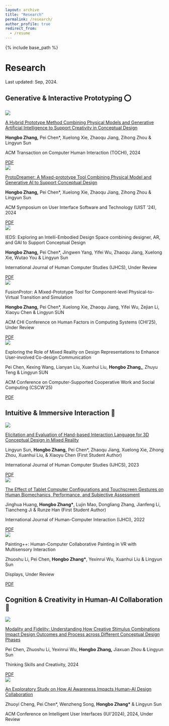 ```yaml
---
layout: archive
title: "Research"
permalink: /research/
author_profile: true
redirect_from:
  - /resume
---
```


{% include base_path %}

# Research
Last updated: Sep, 2024.

## Generative & Interactive Prototyping ⭕️

<div class="research-basic">
  <!-- img -->
  <div class="research-img">
    <div class="research-img-layout_box">
      <img src="{{ base_path }}/images/paper_img/tochi.png">
    </div>
  </div>
  <!-- content-paper -->
  <div class="research-content">
    <div class="research-paper-title">
      <p>
        <a href="https://doi.org/10.1145/3689433">
        A Hybrid Prototype Method Combining Physical Models and Generative Artificial Intelligence to Support Creativity in Conceptual Design
        </a>
      </p>
    </div>
    <div class="research-paper-author">
      <p>
      <strong>Hongbo Zhang,</strong> Pei Chen*, Xuelong Xie, Zhaoqu Jiang, Zihong Zhou & Lingyun Sun
      </p>
    </div>
    <div class="research-paper-venue">
      <p>
      ACM Transaction on Computer Human Interaction (TOCHI), 2024
      </p>
    </div>
    <div class="research-paper-attachment">
      <a class="attachment-btn" href="{{ base_path }}/files/tochi.pdf">
        <i class="bi bi-file-pdf-fill"></i>
        PDF
      </a>
    </div>
  </div>
</div>

<div class="separate-section"></div>

<div class="research-basic">
  <!-- img -->
  <div class="research-img">
    <div class="research-img-layout_box">
      <img src="{{ base_path }}/images/paper_img/uist.png">
    </div>
  </div>
  <!-- content-paper -->
  <div class="research-content">
    <div class="research-paper-title">
      <p>
        <a href="https://doi.org/10.1145/3654777.3676399">
        ProtoDreamer: A Mixed-prototype Tool Combining Physical Model and Generative AI to Support Conceptual Design
        </a>
      </p>
    </div>
    <div class="research-paper-author">
      <p>
      <strong>Hongbo Zhang,</strong> Pei Chen*, Xuelong Xie, Zhaoqu Jiang, Zihong Zhou & Lingyun Sun
      </p>
    </div>
    <div class="research-paper-venue">
      <p>
      ACM Symposium on User Interface Software and Technology (UIST ’24), 2024
      </p>
    </div>
    <div class="research-paper-attachment">
      <a class="attachment-btn" href="{{ base_path }}/files/uist.pdf">
        <i class="bi bi-file-pdf-fill"></i>
        PDF
      </a>
    </div>
  </div>
</div>

<div class="separate-section"></div>

<div class="research-basic">
  <!-- img -->
  <div class="research-img">
    <div class="research-img-layout_box">
      <img src="{{ base_path }}/images/paper_img/ieds.png">
    </div>
  </div>
  <!-- content-paper -->
  <div class="research-content">
    <div class="research-paper-title">
      <p>
        <!-- <a href="https://doi.org/10.1080/10447318.2023.2267859"> -->
        IEDS: Exploring an Intelli-Embodied Design Space combining designer, AR, and GAI to Support Conceptual Design
        <!-- </a> -->
      </p>
    </div>
    <div class="research-paper-author">
      <p>
      <strong>Hongbo Zhang,</strong> Pei Chen*, Jingwen Yang, Yifei Wu, Zhaoqu Jiang, Xuelong Xie, Wutao You & Lingyun Sun
      </p>
    </div>
    <div class="research-paper-venue">
      <p>
       International Journal of Human Computer Studies (IJHCS), Under Review
      </p>
    </div>
    <div class="research-paper-attachment">
      <a class="attachment-btn" href="{{ base_path }}/files/IEDS.pdf">
        <i class="bi bi-file-pdf-fill"></i>
        PDF
      </a>
    </div>
  </div>
</div>


<div class="separate-section"></div>


<div class="research-basic">
  <!-- img -->
  <div class="research-img">
    <div class="research-img-layout_box">
      <img src="{{ base_path }}/images/paper_img/fusionprotor.png">
    </div>
  </div>
  <!-- content-paper -->
  <div class="research-content">
    <div class="research-paper-title">
      <p>
        <!-- <a href="https://doi.org/10.1080/10447318.2023.2267859"> -->
        FusionProtor: A Mixed-Prototype Tool for Component-level Physical-to-Virtual Transition and Simulation
        <!-- </a> -->
      </p>
    </div>
    <div class="research-paper-author">
      <p>
      <strong>Hongbo Zhang,</strong> Pei Chen*, Xuelong Xie, Zhaoqu Jiang, Yifei Wu, Zejian Li, Xiaoyu Chen & Lingyun SUN
      </p>
    </div>
    <div class="research-paper-venue">
      <p>
       ACM CHI Conference on Human Factors in Computing Systems (CHI’25), Under Review
      </p>
    </div>
    <div class="research-paper-attachment">
      <a class="attachment-btn" href="{{ base_path }}/files/fusion.pdf">
        <i class="bi bi-file-pdf-fill"></i>
        PDF
      </a>
    </div>
  </div>
</div>





<div class="separate-section"></div>


<div class="research-basic">
  <!-- img -->
  <div class="research-img">
    <div class="research-img-layout_box">
      <img src="{{ base_path }}/images/paper_img/cscw.png">
    </div>
  </div>
  <!-- content-paper -->
  <div class="research-content">
    <div class="research-paper-title">
      <p>
        <!-- <a href="https://doi.org/10.1080/10447318.2023.2267859"> -->
        Exploring the Role of Mixed Reality on Design Representations to Enhance User-involved Co-design Communication
        <!-- </a> -->
      </p>
    </div>
    <div class="research-paper-author">
      <p>
      Pei Chen, Kexing Wang, Lianyan Liu, Xuanhui Liu, <strong>Hongbo Zhang,</strong>, Zhuyu Teng & Lingyun SUN
      </p>
    </div>
    <div class="research-paper-venue">
      <p>
       ACM Conference on Computer-Supported Cooperative Work and Social Computing (CSCW’25)
      </p>
    </div>
    <div class="research-paper-attachment">
      <a class="attachment-btn" href="{{ base_path }}/files/cscw.pdf">
        <i class="bi bi-file-pdf-fill"></i>
        PDF
      </a>
    </div>
  </div>
</div>






<div class="separate-section"></div>

## Intuitive & Immersive Interaction 👐


<div class="research-basic">
  <!-- img -->
  <div class="research-img">
    <div class="research-img-layout_box">
      <img src="{{ base_path }}/images/paper_img/ijhcs.png">
    </div>
  </div>
  <!-- content-paper -->
  <div class="research-content">
    <div class="research-paper-title">
      <p>
        <a href="https://doi.org/10.1016/j.ijhcs.2023.103198">
        Elicitation and Evaluation of Hand-based Interaction Language for 3D Conceptual Design in Mixed Reality
        </a>
      </p>
    </div>
    <div class="research-paper-author">
      <p>
      Lingyun Sun, <strong>Hongbo Zhang,</strong> Pei Chen*, Zhaoqu Jiang, Xuelong Xie, Zihong Zhou, Xuanhui Liu, & Xiaoyu Chen (First Student Author)
      </p>
    </div>
    <div class="research-paper-venue">
      <p>
       International Journal of Human Computer Studies (IJHCS), 2023
      </p>
    </div>
    <div class="research-paper-attachment">
      <a class="attachment-btn" href="{{ base_path }}/files/ijhcs.pdf">
        <i class="bi bi-file-pdf-fill"></i>
        PDF
      </a>
    </div>
  </div>
</div>




<div class="separate-section"></div>



<div class="research-basic">
  <!-- img -->
  <div class="research-img">
    <div class="research-img-layout_box">
      <img src="{{ base_path }}/images/paper_img/ijhci.png">
    </div>
  </div>
  <!-- content-paper -->
  <div class="research-content">
    <div class="research-paper-title">
      <p>
        <a href="https://doi.org/10.1080/10447318.2022.2111051">
        The Effect of Tablet Computer Configurations and Touchscreen Gestures on Human Biomechanics, Performance, and Subjective Assessment
        </a>
      </p>
    </div>
    <div class="research-paper-author">
      <p>
      Jinghua Huang, <strong>Hongbo Zhang*</strong>, Lujin Mao, Dongliang Zhang, Jianfeng Li, Tiancheng Ji & Runze Han (First Student Author)
      </p>
    </div>
    <div class="research-paper-venue">
      <p>
      International Journal of Human-Computer Interaction (IJHCI), 2022
      </p>
    </div>
    <div class="research-paper-attachment">
      <a class="attachment-btn" href="{{ base_path }}/files/ijhci.pdf">
        <i class="bi bi-file-pdf-fill"></i>
        PDF
      </a>
    </div>
  </div>
</div>


<div class="separate-section"></div>




<div class="research-basic">
  <!-- img -->
  <div class="research-img">
    <div class="research-img-layout_box">
      <img src="{{ base_path }}/images/paper_img/painting.png">
    </div>
  </div>
  <!-- content-paper -->
  <div class="research-content">
    <div class="research-paper-title">
      <p>
        <!-- <a href="https://doi.org/10.1016/j.ijhcs.2023.103198"> -->
        Painting++: Human-Computer Collaborative Painting in VR with Multisensory Interaction
        <!-- </a> -->
      </p>
    </div>
    <div class="research-paper-author">
      <p>
      Zhuoshu Li, Pei Chen, <strong>Hongbo Zhang*</strong>, Yexinrui Wu, Xuanhui Liu & Lingyun Sun
      </p>
    </div>
    <div class="research-paper-venue">
      <p>
      Displays, Under Review
      </p>
    </div>
    <div class="research-paper-attachment">
      <a class="attachment-btn" href="{{ base_path }}/files/display.pdf">
        <i class="bi bi-file-pdf-fill"></i>
        PDF
      </a>
    </div>
  </div>
</div>

<div class="separate-section"></div>


## Cognition & Creativity in Human-AI Collaboration 🤖

 




<div class="research-basic">
  <!-- img -->
  <div class="research-img">
    <div class="research-img-layout_box">
      <img src="{{ base_path }}/images/paper_img/tsc.png">
    </div>
  </div>
  <!-- content-paper -->
  <div class="research-content">
    <div class="research-paper-title">
      <p>
        <a href="https://doi.org/10.1016/j.ijhcs.2023.103198">
        Modality and Fidelity: Understanding How Creative Stimulus Combinations Impact Design Outcomes and Process across Different Conceptual Design Phases
        </a>
      </p>
    </div>
    <div class="research-paper-author">
      <p>
      Pei Chen, Zhuoshu Li, Yexinrui Wu, <strong>Hongbo Zhang,</strong> Jiaxuan Zhou & Lingyun Sun
      </p>
    </div>
    <div class="research-paper-venue">
      <p>
       Thinking Skills and Creativity, 2024
      </p>
    </div>
    <div class="research-paper-attachment">
      <a class="attachment-btn" href="{{ base_path }}/files/tsc.pdf">
        <i class="bi bi-file-pdf-fill"></i>
        PDF
      </a>
    </div>
  </div>
</div>


<div class="separate-section"></div>



<div class="research-basic">
  <!-- img -->
  <div class="research-img">
    <div class="research-img-layout_box">
      <img src="{{ base_path }}/images/paper_img/iui.png">
    </div>
  </div>
  <!-- content-paper -->
  <div class="research-content">
    <div class="research-paper-title">
      <p>
        <a href="https://doi.org/10.1080/10447318.2022.2111051">
        An Exploratory Study on How AI Awareness Impacts Human-AI Design Collaboration
        </a>
      </p>
    </div>
    <div class="research-paper-author">
      <p>
      Zhuoyi Cheng, Pei Chen*, Wenzheng Song, <strong>Hongbo Zhang*</strong> & Lingyun Sun
      </p>
    </div>
    <div class="research-paper-venue">
      <p>
      ACM Conference on Intelligent User Interfaces (IUI'2024), 2024, Under Review
      </p>
    </div>
    <!-- <div class="research-paper-attachment">
      <a class="attachment-btn" href="{{ base_path }}/files/ijhci.pdf">
        <i class="bi bi-file-pdf-fill"></i>
        PDF
      </a>
    </div> -->
  </div>
</div>


<div class="separate-section"></div>




<div class="research-basic">